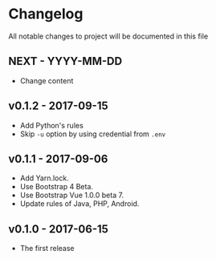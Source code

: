 Changelog
===
All notable changes to project will be documented in this file


## NEXT - YYYY-MM-DD
- Change content


## v0.1.2 - 2017-09-15

- Add Python's rules
- Skip `-u` option by using credential from `.env`

## v0.1.1 - 2017-09-06

- Add Yarn.lock.
- Use Bootstrap 4 Beta.
- Use Bootstrap Vue 1.0.0 beta 7.
- Update rules of Java, PHP, Android.

## v0.1.0 - 2017-06-15

- The first release
